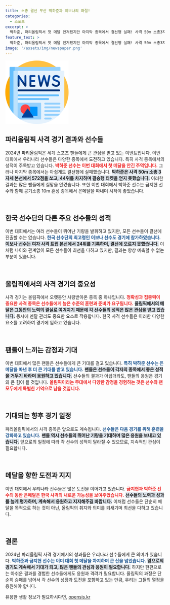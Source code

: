 ```yaml
---
title: 소총 결선 무산 박하준과 이보나의 좌절!
categories:
  - 스포츠
excerpt: >
  박하준, 파리올림픽서 첫 메달 안겨줬지만 마지막 종목에서 결선행 실패! 사격 50m 소총3자세에서 44위로 아쉬운 마무리… 다른 한국 선수들도 결선 진출 좌절!
feature_text: >
  박하준, 파리올림픽서 첫 메달 안겨줬지만 마지막 종목에서 결선행 실패! 사격 50m 소총3자세에서 44위로 아쉬운 마무리… 다른 한국 선수들도 결선 진출 좌절!
image: '/assets/img/newspaper.png'
---
```


<p><img src="/assets/img/newspaper.png" alt="kimp 속보" /></p>

<h2 data-ke-size="size26">파리올림픽 사격 경기 결과와 선수들</h2>

<p data-ke-size="size16">2024년 파리올림픽은 세계 스포츠 팬들에게 큰 관심을 받고 있는 이벤트입니다. 이번 대회에서 우리나라 선수들은 다양한 종목에서 도전하고 있습니다. 특히 사격 종목에서의 성적이 주목받고 있습니다. <b><span style="color: #ee2323;">박하준 선수는 이번 대회에서 첫 메달을 안긴 주역입니다.</span></b> 그러나 마지막 종목에서는 아쉽게도 결선행에 실패했습니다. <b><span style="background-color: #21538527;">박하준은 사격 50m 소총 3자세 본선에서 572점을 쏘고, 44위를 차지하며 결승행 티켓을 얻지 못했습니다.</span></b> 이러한 결과는 많은 팬들에게 실망을 안겼습니다. 또한 이번 대회에서 박하준 선수는 금지현 선수와 함께 공기소총 10m 혼성 종목에서 은메달을 따내며 시작이 좋았습니다.</p>

<p data-ke-size="size16">&nbsp;</p>

<h2 data-ke-size="size26">한국 선수단의 다른 주요 선수들의 성적</h2>

<p data-ke-size="size16">이번 대회에서는 여러 선수들이 뛰어난 기량을 발휘하고 있지만, 모든 선수들이 결선에 진출할 수는 없습니다. <b><span style="color: #1a5490;">한국 선수단의 최고령인 이보나 선수도 경기에 참가하였습니다.</span></b> <b><span style="background-color: #21538527;">이보나 선수는 여자 사격 트랩 본선에서 24위를 기록하며, 결선에 오르지 못했습니다.</span></b> 이처럼 나이와 관계없이 모든 선수들이 최선을 다하고 있지만, 결과는 항상 예측할 수 없는 부분이 있습니다.</p>

<p data-ke-size="size16">&nbsp;</p>

<h2 data-ke-size="size26">올림픽에서의 사격 경기의 중요성</h2>

<p data-ke-size="size16">사격 경기는 올림픽에서 오랫동안 사랑받아온 종목 중 하나입니다. <b><span style="color: #ee2323;">정확성과 집중력이 중요한 사격 종목은 선수들에게 높은 수준의 훈련과 준비가 요구됩니다.</span></b> <b><span style="background-color: #21538527;">올림픽에서의 메달은 그동안의 노력의 결실로 여겨지기 때문에 각 선수들의 성적은 많은 관심을 받고 있습니다.</span></b> 동시에 멘탈 관리도 중요한 요소로 작용합니다. 한국 사격 선수들은 이러한 다양한 요소를 고려하여 경기에 임하고 있습니다.</p>

<p data-ke-size="size16">&nbsp;</p>

<h2 data-ke-size="size26">팬들이 느끼는 감정과 기대</h2>

<p data-ke-size="size16">이번 대회에서 많은 팬들은 선수들에게 큰 기대를 걸고 있습니다. <b><span style="color: #1a5490;">특히 박하준 선수는 은메달을 따낸 후 더 큰 기대를 받고 있습니다.</span></b> <b><span style="background-color: #21538527;">팬들은 선수들이 각자의 종목에서 좋은 성적을 거두기 바라며 응원하고 있습니다.</span></b> 선수들의 결과가 아쉽더라도, 팬들의 응원은 경기의 큰 힘이 될 것입니다. <b><span style="color: #ee2323;">올림픽이라는 무대에서 다양한 감정을 경험하는 것은 선수와 팬 모두에게 특별한 기억으로 남을 것입니다.</span></b></p>

<p data-ke-size="size16">&nbsp;</p>

<h2 data-ke-size="size26">기대되는 향후 경기 일정</h2>

<p data-ke-size="size16">파리올림픽에서의 사격 종목은 앞으로도 계속됩니다. <b><span style="color: #1a5490;">선수들은 다음 경기를 위해 훈련을 강화하고 있습니다.</span></b> <b><span style="background-color: #21538527;">팬들 역시 선수들의 뛰어난 기량을 기대하며 많은 응원을 보내고 있습니다.</span></b> 앞으로의 일정에 따라 각 선수의 성적이 달라질 수 있으므로, 지속적인 관심이 필요합니다.</p>

<p data-ke-size="size16">&nbsp;</p>

<h2 data-ke-size="size26">메달을 향한 도전과 지지</h2>

<p data-ke-size="size16">이번 대회에서 우리나라 선수들은 많은 도전을 이어가고 있습니다. <b><span style="color: #ee2323;">금지현과 박하준 선수의 동반 은메달은 한국 사격의 새로운 가능성을 보여주었습니다.</span></b> <b><span style="background-color: #21538527;">선수들의 노력과 성과를 높게 평가하며, 계속해서 응원하고 지지해주길 바랍니다.</span></b> 이처럼 선수들은 단순히 메달을 목적으로 하는 것이 아닌, 올림픽의 취지와 의미를 되새기며 최선을 다하고 있습니다.</p>

<p data-ke-size="size16">&nbsp;</p>

<h2 data-ke-size="size26">결론</h2>

<p data-ke-size="size16">2024년 파리올림픽 사격 경기에서의 성과들은 우리나라 선수들에게 큰 의미가 있습니다. <b><span style="color: #1a5490;">박하준과 금지현 선수는 이미 대회 첫 메달을 차지하며 큰 산을 넘었습니다.</span></b> <b><span style="background-color: #21538527;">앞으로의 경기도 계속해서 기대가 되고, 많은 팬들의 관심과 응원이 필요합니다.</span></b> 하지만 한편으로는 아쉬운 결과를 경험한 선수들에게도 응원과 격려가 필요합니다. 올림픽의 과정은 단순히 승패를 넘어서 각 선수의 성장과 도전을 포함하고 있는 만큼, 우리는 그들의 열정을 응원해야 합니다.</p>
유용한 생활 정보가 필요하시다면, <a href="https://opensis.kr" rel="dofollow">opensis.kr</a>


